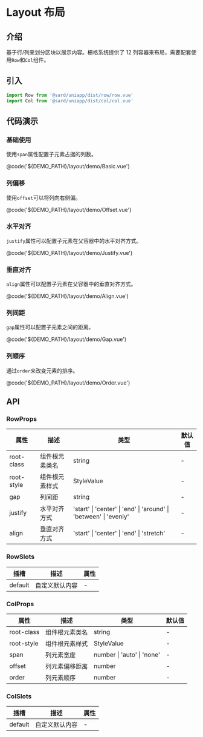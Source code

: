 # Layout 布局

## 介绍

基于行/列来划分区块以展示内容。栅格系统提供了 12 列容器来布局，需要配套使用`Row`和`Col`组件。

## 引入

```ts
import Row from '@sard/uniapp/dist/row/row.vue'
import Col from '@sard/uniapp/dist/col/col.vue'
```

## 代码演示

### 基础使用

使用`span`属性配置子元素占据的列数。

@code('${DEMO_PATH}/layout/demo/Basic.vue')

### 列偏移

使用`offset`可以将列向右侧偏。

@code('${DEMO_PATH}/layout/demo/Offset.vue')

### 水平对齐

`justify`属性可以配置子元素在父容器中的水平对齐方式。

@code('${DEMO_PATH}/layout/demo/Justify.vue')

### 垂直对齐

`align`属性可以配置子元素在父容器中的垂直对齐方式。

@code('${DEMO_PATH}/layout/demo/Align.vue')

### 列间距

`gap`属性可以配置子元素之间的距离。

@code('${DEMO_PATH}/layout/demo/Gap.vue')

### 列顺序

通过`order`来改变元素的排序。

@code('${DEMO_PATH}/layout/demo/Order.vue')

## API

### RowProps

| 属性       | 描述           | 类型                                                              | 默认值 |
| ---------- | -------------- | ----------------------------------------------------------------- | ------ |
| root-class | 组件根元素类名 | string                                                            | -      |
| root-style | 组件根元素样式 | StyleValue                                                        | -      |
| gap        | 列间距         | string                                                            | -      |
| justify    | 水平对齐方式   | 'start' \| 'center' \| 'end' \| 'around' \| 'between' \| 'evenly' | -      |
| align      | 垂直对齐方式   | 'start' \| 'center' \| 'end' \| 'stretch'                         | -      |

### RowSlots

| 插槽    | 描述           | 属性 |
| ------- | -------------- | ---- |
| default | 自定义默认内容 | -    |

### ColProps

| 属性       | 描述           | 类型                       | 默认值 |
| ---------- | -------------- | -------------------------- | ------ |
| root-class | 组件根元素类名 | string                     | -      |
| root-style | 组件根元素样式 | StyleValue                 | -      |
| span       | 列元素宽度     | number \| 'auto' \| 'none' | -      |
| offset     | 列元素偏移距离 | number                     | -      |
| order      | 列元素顺序     | number                     | -      |

### ColSlots

| 插槽    | 描述           | 属性 |
| ------- | -------------- | ---- |
| default | 自定义默认内容 | -    |
